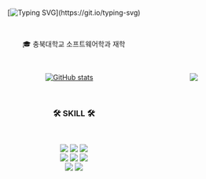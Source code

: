 <div align="center">
<br>

[![Typing SVG](https://readme-typing-svg.herokuapp.com?font=Oleo+Script&color=9D9ED2&size=35&center=true&vCenter=true&width=404&height=53&lines=Hi+there,+I'm+Jiwon.)](https://git.io/typing-svg)

<br>
  
🎓 충북대학교 소프트웨어학과 재학
  
  <br>
  
  
</div>


<div align="center">
  
  <img align="right" src="https://github-readme-stats.vercel.app/api/top-langs/?username=JiwonKKang&layout=compact&hide=javascript,css,scss&theme=github_dark_dimmed&langs_count=8"/>
  
 [![GitHub stats](https://github-readme-stats.vercel.app/api?username=JiwonKKang&show_icons=true&theme=github_dark_dimmed)](https://github.com/anuraghazra/github-readme-stats)
  
</div>

<div align="center">

<br>
  
### 🛠 SKILL 🛠
  
<br>
  
 <img src="https://img.shields.io/badge/-JAVA-007396?style=flat-square&logo=java&logoColor=white"> <img src="https://img.shields.io/badge/-Spring Boot-6DB33F?style=flat-square&logo=SpringBoot&logoColor=white"/> <img src="https://img.shields.io/badge/-Gradle-02303A?style=flat-square&logo=Gradle"/>
<br>
<img src="https://img.shields.io/badge/MySQL-4479A1?style=flat-square&logo=MySQL&logoColor=white"/>
  <img src="https://img.shields.io/badge/Swift-E95420?style=flat-square&logo=Swift&logoColor=white"/>
<img src="https://img.shields.io/badge/Amazon AWS-232F3E?style=flat-square&logo=Amazon AWS&logoColor=white"/> 
  <br><img src="https://img.shields.io/badge/Ubuntu-E98020?style=flat-square&logo=Ubuntu&logoColor=white"/> <img src="https://img.shields.io/badge/Docker-2496ED?style=flat-square&logo=Docker&logoColor=white"/>

<br>
   
</div>
